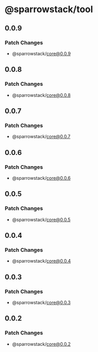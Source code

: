 # @sparrowstack/tool

## 0.0.9

### Patch Changes

- @sparrowstack/core@0.0.9

## 0.0.8

### Patch Changes

- @sparrowstack/core@0.0.8

## 0.0.7

### Patch Changes

- @sparrowstack/core@0.0.7

## 0.0.6

### Patch Changes

- @sparrowstack/core@0.0.6

## 0.0.5

### Patch Changes

- @sparrowstack/core@0.0.5

## 0.0.4

### Patch Changes

- @sparrowstack/core@0.0.4

## 0.0.3

### Patch Changes

- @sparrowstack/core@0.0.3

## 0.0.2

### Patch Changes

- @sparrowstack/core@0.0.2
